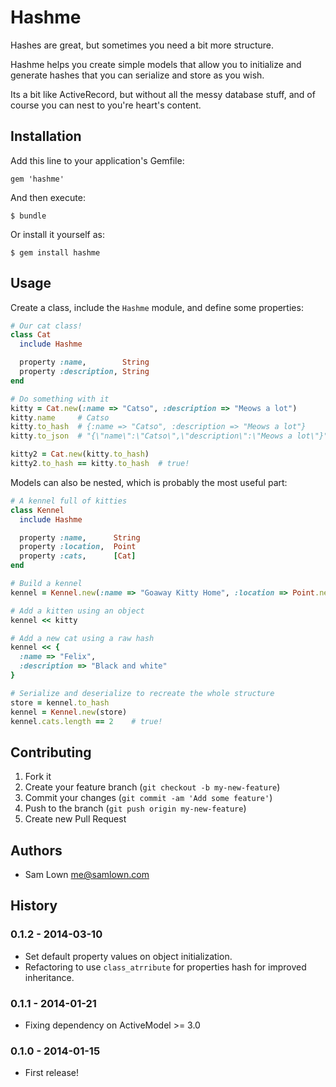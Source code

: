 # Hashme

Hashes are great, but sometimes you need a bit more structure.

Hashme helps you create simple models that allow you to initialize and
generate hashes that you can serialize and store as you wish.

Its a bit like ActiveRecord, but without all the messy database stuff,
and of course you can nest to you're heart's content.

## Installation

Add this line to your application's Gemfile:

    gem 'hashme'

And then execute:

    $ bundle

Or install it yourself as:

    $ gem install hashme

## Usage

Create a class, include the `Hashme` module, and define some properties:

````ruby
# Our cat class!
class Cat
  include Hashme

  property :name,        String
  property :description, String
end

# Do something with it
kitty = Cat.new(:name => "Catso", :description => "Meows a lot")
kitty.name     # Catso
kitty.to_hash  # {:name => "Catso", :description => "Meows a lot"}
kitty.to_json  # "{\"name\":\"Catso\",\"description\":\"Meows a lot\"}"

kitty2 = Cat.new(kitty.to_hash)
kitty2.to_hash == kitty.to_hash  # true!
````

Models can also be nested, which is probably the most useful part:

````ruby
# A kennel full of kitties
class Kennel
  include Hashme

  property :name,      String
  property :location,  Point
  property :cats,      [Cat]
end

# Build a kennel
kennel = Kennel.new(:name => "Goaway Kitty Home", :location => Point.new(40.333,-3.4555))

# Add a kitten using an object
kennel << kitty

# Add a new cat using a raw hash
kennel << {
  :name => "Felix",
  :description => "Black and white"
}

# Serialize and deserialize to recreate the whole structure
store = kennel.to_hash
kennel = Kennel.new(store)
kennel.cats.length == 2    # true!
````

## Contributing

1. Fork it
2. Create your feature branch (`git checkout -b my-new-feature`)
3. Commit your changes (`git commit -am 'Add some feature'`)
4. Push to the branch (`git push origin my-new-feature`)
5. Create new Pull Request

## Authors

 * Sam Lown <me@samlown.com>

## History

### 0.1.2 - 2014-03-10

 * Set default property values on object initialization.
 * Refactoring to use `class_atrribute` for properties hash for improved inheritance.

### 0.1.1 - 2014-01-21
 
 * Fixing dependency on ActiveModel >= 3.0

### 0.1.0 - 2014-01-15

 * First release!

